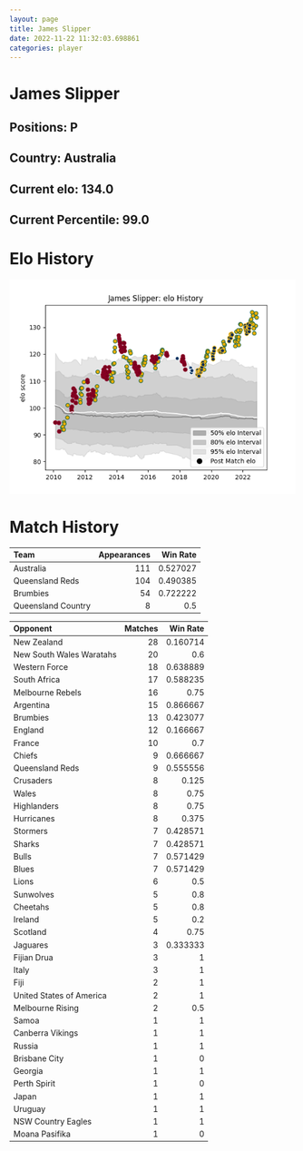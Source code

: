 ```yaml
---  
layout: page  
title: James Slipper  
date: 2022-11-22 11:32:03.698861  
categories: player  
---
```

# James Slipper

## Positions: P

## Country: Australia

## Current elo: 134.0

## Current Percentile: 99.0

# Elo History


![elo history](history_JamesSlipper.png)
# Match History


| Team               |   Appearances |   Win Rate |
|:-------------------|--------------:|-----------:|
| Australia          |           111 |   0.527027 |
| Queensland Reds    |           104 |   0.490385 |
| Brumbies           |            54 |   0.722222 |
| Queensland Country |             8 |   0.5      |

| Opponent                 |   Matches |   Win Rate |
|:-------------------------|----------:|-----------:|
| New Zealand              |        28 |   0.160714 |
| New South Wales Waratahs |        20 |   0.6      |
| Western Force            |        18 |   0.638889 |
| South Africa             |        17 |   0.588235 |
| Melbourne Rebels         |        16 |   0.75     |
| Argentina                |        15 |   0.866667 |
| Brumbies                 |        13 |   0.423077 |
| England                  |        12 |   0.166667 |
| France                   |        10 |   0.7      |
| Chiefs                   |         9 |   0.666667 |
| Queensland Reds          |         9 |   0.555556 |
| Crusaders                |         8 |   0.125    |
| Wales                    |         8 |   0.75     |
| Highlanders              |         8 |   0.75     |
| Hurricanes               |         8 |   0.375    |
| Stormers                 |         7 |   0.428571 |
| Sharks                   |         7 |   0.428571 |
| Bulls                    |         7 |   0.571429 |
| Blues                    |         7 |   0.571429 |
| Lions                    |         6 |   0.5      |
| Sunwolves                |         5 |   0.8      |
| Cheetahs                 |         5 |   0.8      |
| Ireland                  |         5 |   0.2      |
| Scotland                 |         4 |   0.75     |
| Jaguares                 |         3 |   0.333333 |
| Fijian Drua              |         3 |   1        |
| Italy                    |         3 |   1        |
| Fiji                     |         2 |   1        |
| United States of America |         2 |   1        |
| Melbourne Rising         |         2 |   0.5      |
| Samoa                    |         1 |   1        |
| Canberra Vikings         |         1 |   1        |
| Russia                   |         1 |   1        |
| Brisbane City            |         1 |   0        |
| Georgia                  |         1 |   1        |
| Perth Spirit             |         1 |   0        |
| Japan                    |         1 |   1        |
| Uruguay                  |         1 |   1        |
| NSW Country Eagles       |         1 |   1        |
| Moana Pasifika           |         1 |   0        |